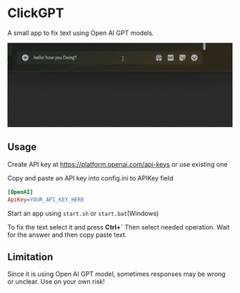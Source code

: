 # ClickGPT

A small app to fix text using Open AI GPT models.

![ClickGPT](/res/preview.gif)

## Usage

Create API key at https://platform.openai.com/api-keys or use existing one

Copy and paste an API key into config.ini to APIKey field

```ini
[OpenAI]
ApiKey=YOUR_API_KEY_HERE
```

Start an app using `start.sh` or `start.bat`(Windows)

To fix the text select it and press **Ctrl+`** Then select needed operation. Wait for the answer and then copy paste text.

## Limitation

Since it is using Open AI GPT model, sometimes responses may be wrong or unclear. Use on your own risk!
